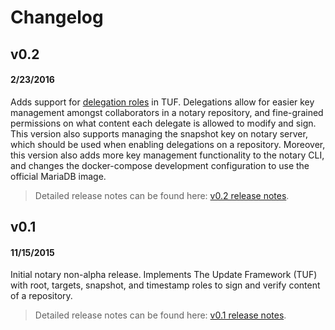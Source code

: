 <!--[metadata]>
+++
title = "Notary Changelog"
description = "Notary release changelog"
keywords = ["docker, notary, changelog, notary changelog, notary releases, releases, notary versions, versions"]
[menu.main]
parent="mn_notary"
weight=6
+++
<![end-metadata]-->

# Changelog

## v0.2
#### 2/23/2016
Adds support for [delegation roles](https://github.com/theupdateframework/tuf/blob/develop/docs/tuf-spec.txt#L387) in TUF.
Delegations allow for easier key management amongst collaborators in a notary repository, and fine-grained permissions on what content each delegate is allowed to modify and sign.
This version also supports managing the snapshot key on notary server, which should be used when enabling delegations on a repository.
Moreover, this version also adds more key management functionality to the notary CLI, and changes the docker-compose development configuration to use the official MariaDB image.

> Detailed release notes can be found here: [v0.2 release notes](https://github.com/docker/notary/releases).

## v0.1
#### 11/15/2015
Initial notary non-alpha release.
Implements The Update Framework (TUF) with root, targets, snapshot, and timestamp roles to sign and verify content of a repository.

> Detailed release notes can be found here: [v0.1 release notes](https://github.com/docker/notary/releases/tag/v0.1).